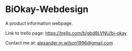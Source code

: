 # BiOkay-Webdesign
A product information webpage.

Link to trello page: https://trello.com/b/gbd8LVNU/bi-okay

Contact me at: alexander.m.wilson1996@gmail.com
